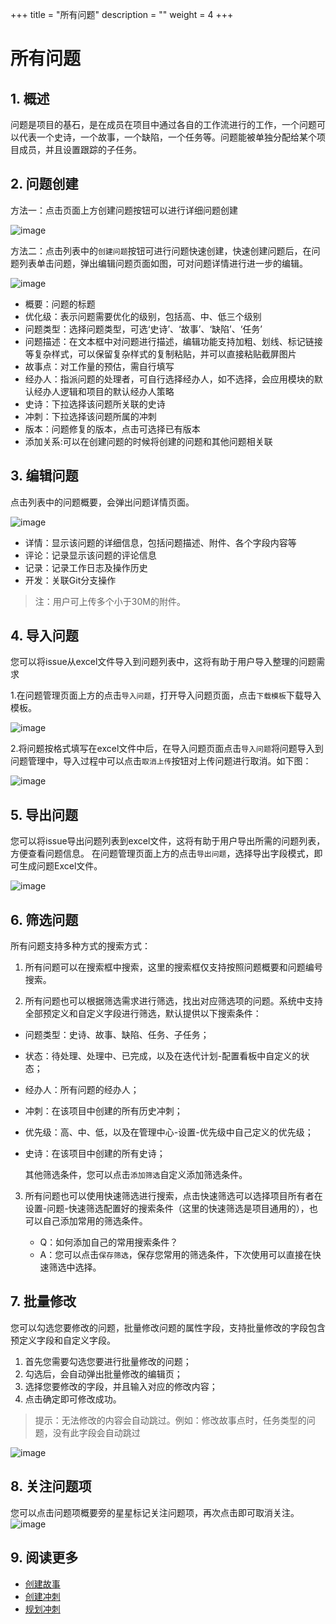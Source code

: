 +++
title = "所有问题"
description = ""
weight = 4
+++

# 所有问题

## 1. 概述

问题是项目的基石，是在成员在项目中通过各自的工作流进行的工作，一个问题可以代表一个史诗，一个故事，一个缺陷，一个任务等。问题能被单独分配给某个项目成员，并且设置跟踪的子任务。

## 2. 问题创建

方法一：点击页面上方创建问题按钮可以进行详细问题创建

![image](../image/work-list-04.png)  
 
方法二：点击列表中的`创建问题`按钮可进行问题快速创建，快速创建问题后，在问题列表单击问题，弹出编辑问题页面如图，可对问题详情进行进一步的编辑。

![image](../image/work-list-05.png)

* 概要：问题的标题
* 优化级：表示问题需要优化的级别，包括高、中、低三个级别
* 问题类型：选择问题类型，可选‘史诗’、‘故事’、‘缺陷’、‘任务’
* 问题描述：在文本框中对问题进行描述，编辑功能支持加粗、划线、标记链接等复杂样式，可以保留复杂样式的复制粘贴，并可以直接粘贴截屏图片
* 故事点：对工作量的预估，需自行填写
* 经办人：指派问题的处理者，可自行选择经办人，如不选择，会应用模块的默认经办人逻辑和项目的默认经办人策略
* 史诗：下拉选择该问题所关联的史诗
* 冲刺：下拉选择该问题所属的冲刺
* 版本：问题修复的版本，点击可选择已有版本
* 添加关系:可以在创建问题的时候将创建的问题和其他问题相关联

## 3. 编辑问题

点击列表中的问题概要，会弹出问题详情页面。

![image](../image/work-list-06.png)

* 详情：显示该问题的详细信息，包括问题描述、附件、各个字段内容等
* 评论：记录显示该问题的评论信息
* 记录：记录工作日志及操作历史
* 开发：关联Git分支操作

<blockquote class="note">注：用户可上传多个小于30M的附件。</blockquote>

## 4. 导入问题

您可以将issue从excel文件导入到问题列表中，这将有助于用户导入整理的问题需求

1.在问题管理页面上方的点击`导入问题`，打开导入问题页面，点击`下载模板`下载导入模板。

![image](../image/work-list-07.png) 

2.将问题按格式填写在excel文件中后，在导入问题页面点击`导入问题`将问题导入到问题管理中，导入过程中可以点击`取消上传`按钮对上传问题进行取消。如下图：  
  
![image](../image/work-list-08.png)

## 5. 导出问题

您可以将issue导出问题列表到excel文件，这将有助于用户导出所需的问题列表，方便查看问题信息。
在问题管理页面上方的点击`导出问题`，选择导出字段模式，即可生成问题Excel文件。

![image](../image/work-list-09.png)


## 6. 筛选问题

所有问题支持多种方式的搜索方式：

1. 所有问题可以在搜索框中搜索，这里的搜索框仅支持按照问题概要和问题编号搜索。

2. 所有问题也可以根据筛选需求进行筛选，找出对应筛选项的问题。系统中支持全部预定义和自定义字段进行筛选，默认提供以下搜索条件：

 - 问题类型：史诗、故事、缺陷、任务、子任务；
 - 状态：待处理、处理中、已完成，以及在迭代计划-配置看板中自定义的状态；
 - 经办人：所有问题的经办人；
 - 冲刺：在该项目中创建的所有历史冲刺；
 - 优先级：高、中、低，以及在管理中心-设置-优先级中自己定义的优先级；
 - 史诗：在该项目中创建的所有史诗；

    其他筛选条件，您可以点击`添加筛选`自定义添加筛选条件。

3. 所有问题也可以使用快速筛选进行搜索，点击快速筛选可以选择项目所有者在设置-问题-快速筛选配置好的搜索条件（这里的快速筛选是项目通用的），也可以自己添加常用的筛选条件。

    - Q：如何添加自己的常用搜索条件？
    - A：您可以点击`保存筛选`，保存您常用的筛选条件，下次使用可以直接在快速筛选中选择。

## 7. 批量修改

您可以勾选您要修改的问题，批量修改问题的属性字段，支持批量修改的字段包含预定义字段和自定义字段。

1. 首先您需要勾选您要进行批量修改的问题；
2. 勾选后，会自动弹出批量修改的编辑页；
3. 选择您要修改的字段，并且输入对应的修改内容；
4. 点击确定即可修改成功。

<blockquote class="note">提示：无法修改的内容会自动跳过。例如：修改故事点时，任务类型的问题，没有此字段会自动跳过</blockquote>

![image](../image/issue01.gif)

## 8. 关注问题项

您可以点击问题项概要旁的星星标记关注问题项，再次点击即可取消关注。
![image](../image/issue-01.png)
## 9. 阅读更多

- [创建故事](../user-story)
- [创建冲刺](../sprint)
- [规划冲刺](../plan-sprint)